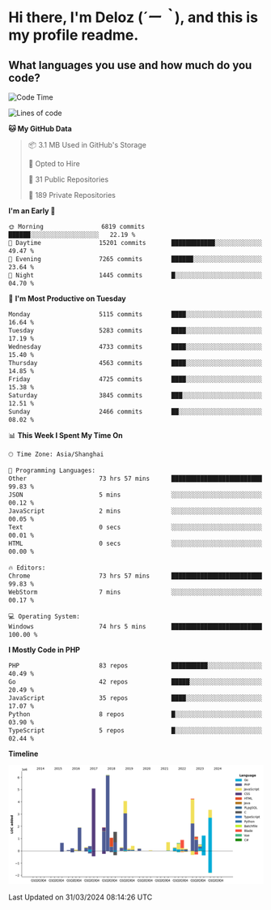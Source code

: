 # **Hi there, I'm Deloz (*´ー｀*), and this is my profile readme.**

## **What languages you use and how much do you code?**

<!--START_SECTION:waka-->
![Code Time](http://img.shields.io/badge/Code%20Time-3%2C639%20hrs%2032%20mins-blue)

![Lines of code](https://img.shields.io/badge/From%20Hello%20World%20I%27ve%20Written-37.5%20million%20lines%20of%20code-blue)

**🐱 My GitHub Data** 

> 📦 3.1 MB Used in GitHub's Storage 
 > 
> 💼 Opted to Hire
 > 
> 📜 31 Public Repositories 
 > 
> 🔑 189 Private Repositories 
 > 
**I'm an Early 🐤** 

```text
🌞 Morning                6819 commits        ██████░░░░░░░░░░░░░░░░░░░   22.19 % 
🌆 Daytime                15201 commits       ████████████░░░░░░░░░░░░░   49.47 % 
🌃 Evening                7265 commits        ██████░░░░░░░░░░░░░░░░░░░   23.64 % 
🌙 Night                  1445 commits        █░░░░░░░░░░░░░░░░░░░░░░░░   04.70 % 
```
📅 **I'm Most Productive on Tuesday** 

```text
Monday                   5115 commits        ████░░░░░░░░░░░░░░░░░░░░░   16.64 % 
Tuesday                  5283 commits        ████░░░░░░░░░░░░░░░░░░░░░   17.19 % 
Wednesday                4733 commits        ████░░░░░░░░░░░░░░░░░░░░░   15.40 % 
Thursday                 4563 commits        ████░░░░░░░░░░░░░░░░░░░░░   14.85 % 
Friday                   4725 commits        ████░░░░░░░░░░░░░░░░░░░░░   15.38 % 
Saturday                 3845 commits        ███░░░░░░░░░░░░░░░░░░░░░░   12.51 % 
Sunday                   2466 commits        ██░░░░░░░░░░░░░░░░░░░░░░░   08.02 % 
```


📊 **This Week I Spent My Time On** 

```text
🕑︎ Time Zone: Asia/Shanghai

💬 Programming Languages: 
Other                    73 hrs 57 mins      █████████████████████████   99.83 % 
JSON                     5 mins              ░░░░░░░░░░░░░░░░░░░░░░░░░   00.12 % 
JavaScript               2 mins              ░░░░░░░░░░░░░░░░░░░░░░░░░   00.05 % 
Text                     0 secs              ░░░░░░░░░░░░░░░░░░░░░░░░░   00.01 % 
HTML                     0 secs              ░░░░░░░░░░░░░░░░░░░░░░░░░   00.00 % 

🔥 Editors: 
Chrome                   73 hrs 57 mins      █████████████████████████   99.83 % 
WebStorm                 7 mins              ░░░░░░░░░░░░░░░░░░░░░░░░░   00.17 % 

💻 Operating System: 
Windows                  74 hrs 5 mins       █████████████████████████   100.00 % 
```

**I Mostly Code in PHP** 

```text
PHP                      83 repos            ██████████░░░░░░░░░░░░░░░   40.49 % 
Go                       42 repos            █████░░░░░░░░░░░░░░░░░░░░   20.49 % 
JavaScript               35 repos            ████░░░░░░░░░░░░░░░░░░░░░   17.07 % 
Python                   8 repos             █░░░░░░░░░░░░░░░░░░░░░░░░   03.90 % 
TypeScript               5 repos             █░░░░░░░░░░░░░░░░░░░░░░░░   02.44 % 
```



**Timeline**

![Lines of Code chart](https://raw.githubusercontent.com/deloz/deloz/main/assets/bar_graph.png)


 Last Updated on 31/03/2024 08:14:26 UTC
<!--END_SECTION:waka-->
